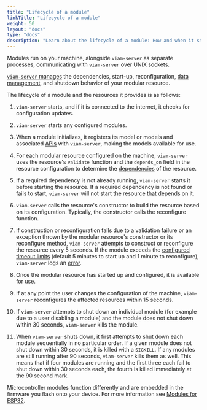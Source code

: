 ```yaml
---
title: "Lifecycle of a module"
linkTitle: "Lifecycle of a module"
weight: 50
layout: "docs"
type: "docs"
description: "Learn about the lifecycle of a module: How and when it starts, shuts down, and reconfigures."
---
```


Modules run on your machine, alongside `viam-server` as separate processes, communicating with `viam-server` over UNIX sockets.

[`viam-server` manages](/operate/reference/viam-server/) the dependencies, start-up, reconfiguration, [data management](/data-ai/capture-data/capture-sync/), and shutdown behavior of your modular resource.

The lifecycle of a module and the resources it provides is as follows:

1. `viam-server` starts, and if it is connected to the internet, it checks for configuration updates.

1. `viam-server` starts any configured modules.

1. When a module initializes, it registers its model or models and associated [APIs](/dev/reference/apis/) with `viam-server`, making the models available for use.

1. For each modular resource configured on the machine, `viam-server` uses the resource's `validate` function and the `depends_on` field in the resource configuration to determine the [dependencies](/operate/modules/other-hardware/create-module/dependencies/) of the resource.

1. If a required dependency is not already running, `viam-server` starts it before starting the resource.
   If a required dependency is not found or fails to start, `viam-server` will not start the resource that depends on it.

1. `viam-server` calls the resource's constructor to build the resource based on its configuration.
   Typically, the constructor calls the reconfigure function.

1. If construction or reconfiguration fails due to a validation failure or an exception thrown by the modular resource's constructor or its reconfigure method, `viam-server` attempts to construct or reconfigure the resource every 5 seconds.
   If the module exceeds the [configured timeout limits](/operate/modules/other-hardware/module-configuration/#environment-variables) (default 5 minutes to start up and 1 minute to reconfigure), `viam-server` logs an [error](/dev/tools/common-errors/#timed-out-waiting-for-module).

1. Once the modular resource has started up and configured, it is available for use.

1. If at any point the user changes the configuration of the machine, `viam-server` reconfigures the affected resources within 15 seconds.

1. If `viam-server` attempts to shut down an individual module (for example due to a user disabling a module) and the module does not shut down within 30 seconds, `viam-server` kills the module.

1. When `viam-server` shuts down, it first attempts to shut down each module sequentially in no particular order.
   If a given module does not shut down within 30 seconds, it is killed with a `SIGKILL`.
   If any modules are still running after 90 seconds, `viam-server` kills them as well.
   This means that if four modules are running and the first three each fail to shut down within 30 seconds each, the fourth is killed immediately at the 90 second mark.

Microcontroller modules function differently and are embedded in the firmware you flash onto your device.
For more information see [Modules for ESP32](/operate/modules/other-hardware/micro-module/).
